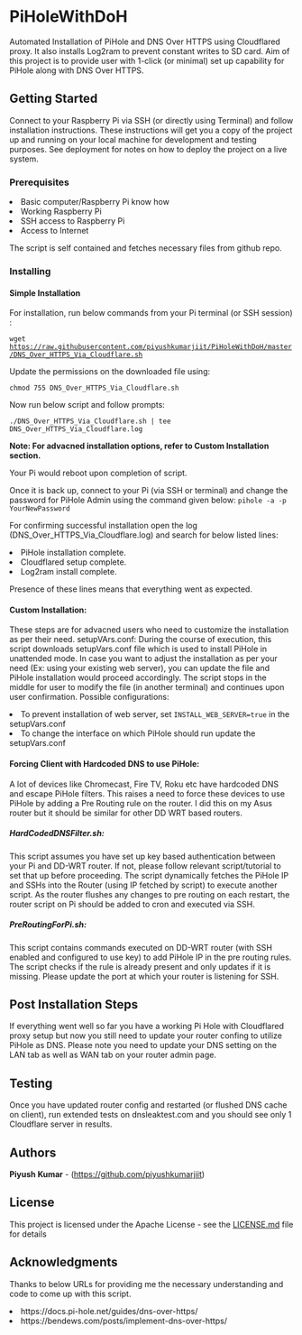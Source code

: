# PiHoleWithDoH

Automated Installation of PiHole and DNS Over HTTPS using Cloudflared proxy. It also installs Log2ram to prevent constant writes to SD card.
Aim of this project is to provide user with 1-click (or minimal) set up capability for PiHole along with DNS Over HTTPS.

## Getting Started

Connect to your Raspberry Pi via SSH (or directly using Terminal) and follow installation instructions.
These instructions will get you a copy of the project up and running on your local machine for development and testing purposes. See deployment for notes on how to deploy the project on a live system.

### Prerequisites
<li>Basic computer/Raspberry Pi know how</li>
<li>Working Raspberry Pi</li>
<li>SSH access to Raspberry Pi</li>
<li>Access to Internet</li>

The script is self contained and fetches necessary files from github repo.

### Installing
#### Simple Installation
For installation, run below commands from your Pi terminal (or SSH session) :

<code>wget https://raw.githubusercontent.com/piyushkumarjiit/PiHoleWithDoH/master/DNS_Over_HTTPS_Via_Cloudflare.sh</code>

Update the permissions on the downloaded file using:

<code>chmod 755 DNS_Over_HTTPS_Via_Cloudflare.sh</code>

Now run below script and follow prompts:

<code>./DNS_Over_HTTPS_Via_Cloudflare.sh  | tee DNS_Over_HTTPS_Via_Cloudflare.log</code>

<b>Note: For advacned installation options, refer to Custom Installation section. </b>

Your Pi would reboot upon completion of script. 

Once it is back up, connect to your Pi (via SSH or terminal) and change the password for PiHole Admin using the command given below:
<code>pihole -a -p YourNewPassword </code>

For confirming successful installation open the log (DNS_Over_HTTPS_Via_Cloudflare.log) and search for below listed lines:
<li>PiHole installation complete.</li>
<li>Cloudflared setup complete.</li>
<li>Log2ram install complete.</li>


Presence of these lines means that everything went as expected.

#### Custom Installation:
These steps are for advacned users who need to customize the installation as per their need.
setupVArs.conf: During the course of execution, this script downloads setupVars.conf file which is used to install PiHole in unattended mode. In case you want to adjust the installation as per your need (Ex: using your existing web server), you can update the file and PiHole installation would proceed accordingly. The script stops in the middle for user to modify the file (in another terminal) and continues upon user confirmation.
Possible configurations:
<li>To prevent installation of web server, set <code>INSTALL_WEB_SERVER=true</code> in the setupVars.conf </li>
<li>To change the interface on which PiHole should run update the setupVars.conf </li>

#### Forcing Client with Hardcoded DNS to use PiHole:
A lot of devices like Chromecast, Fire TV, Roku etc have hardcoded DNS and escape PiHole filters. This raises a need to force these devices to use PiHole by adding a Pre Routing rule on the router.
I did this on my Asus router but it should be similar for other DD WRT based routers.

##### HardCodedDNSFilter.sh:
This script assumes you have set up key based authentication between your Pi and DD-WRT router. If not, please follow relevant script/tutorial to set that up before proceeding. The script dynamically fetches the PiHole IP and SSHs into the Router (using IP fetched by script) to execute another script.
As the router flushes any changes to pre routing on each restart, the router script on Pi should be added to cron and executed via SSH.

##### PreRoutingForPi.sh: 
This script contains commands executed on DD-WRT router (with SSH enabled and configured to use key) to add PiHole IP in the pre routing rules. The script checks if the rule is already present and only updates if it is missing. Please update the port at which your router is listening for SSH.

## Post Installation Steps
If everything went well so far you have a working Pi Hole with Cloudflared proxy setup but now you still need to update your router confing to utilize PiHole as DNS.
Please note you need to update your DNS setting on the LAN tab as well as WAN tab on your router admin page.

## Testing
Once you have updated router config and restarted (or flushed DNS cache on client), run extended tests on dnsleaktest.com and you should see only 1 Cloudflare server in results. 

## Authors
**Piyush Kumar** - (https://github.com/piyushkumarjiit)

## License
This project is licensed under the Apache License - see the [LICENSE.md](LICENSE.md) file for details

## Acknowledgments
Thanks to below URLs for providing me the necessary understanding and code to come up with this script.
<li>https://docs.pi-hole.net/guides/dns-over-https/ </li>
<li>https://bendews.com/posts/implement-dns-over-https/ </li>

